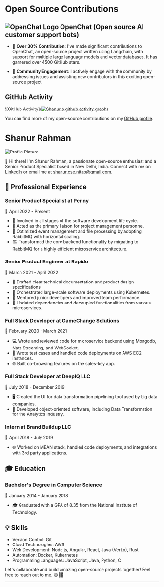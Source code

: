 # Open Source Contributions

## ![OpenChat Logo](https://avatars.githubusercontent.com/u/134641592?s=18&v=4) OpenChat (Open source AI customer support bots)

- 🌟 **Over 30% Contribution**: I've made significant contributions to OpenChat, an open-source project written using Langchain, with support for multiple large language models and vector databases. It has garnered over 4500 GitHub stars.

- 🤝 **Community Engagement**: I actively engage with the community by addressing issues and assisting new contributors in this exciting open-source project.

## GitHub Activity

![GitHub Activity]([![Shanur's github activity graph](https://github-readme-activity-graph.vercel.app/graph?username=codebanesr&bg_color=f1f1f7&color=1a4594&line=309439&point=403d3d&area=true&hide_border=true)](https://github.com/ashutosh00710/github-readme-activity-graph))

You can find more of my open-source contributions on my [GitHub profile](https://github.com/codebanesr/).

# Shanur Rahman

![Profile Picture](https://avatars.githubusercontent.com/u/17947802?v=4)

👋 Hi there! I'm Shanur Rahman, a passionate open-source enthusiast and a Senior Product Specialist based in New Delhi, India. Connect with me on [LinkedIn](www.linkedin.com/in/shanurcsenitap) or email me at shanur.cse.nitap@gmail.com.

## 💼 Professional Experience

### Senior Product Specialist at Penny
📅 April 2022 - Present

- 🚀 Involved in all stages of the software development life cycle.
- 🤝 Acted as the primary liaison for project management personnel.
- 🐇 Optimized event management and file processing by adopting RabbitMQ with horizontal scaling.
- 🏗️ Transformed the core backend functionality by migrating to RabbitMQ for a highly efficient microservice architecture.

### Senior Product Engineer at Rapido
📅 March 2021 - April 2022

- 📝 Drafted clear technical documentation and product design specifications.
- 🚢 Orchestrated large-scale software deployments using Kubernetes.
- 🚀 Mentored junior developers and improved team performance.
- 🔄 Updated dependencies and decoupled functionalities from various microservices.

### Full Stack Developer at GameChange Solutions
📅 February 2020 - March 2021

- 💻 Wrote and reviewed code for microservice backend using Mongodb, Nats Streaming, and WebSocket.
- 🧪 Wrote test cases and handled code deployments on AWS EC2 instances.
- 🌐 Built co-browsing features on the sales-key app.

### Full Stack Developer at DeepIQ LLC
📅 July 2018 - December 2019

- 🖥️ Created the UI for data transformation pipelining tool used by big data companies.
- 🧩 Developed object-oriented software, including Data Transformation for the Analytics Industry.

### Intern at Brand Buildup LLC
📅 April 2018 - July 2019

- 🌐 Worked on MEAN stack, handled code deployments, and integrations with 3rd party applications.

## 🎓 Education

### Bachelor's Degree in Computer Science
📅 January 2014 - January 2018

- 🎓 Graduated with a GPA of 8.35 from the National Institute of Technology.

## 💡 Skills

- Version Control: Git
- Cloud Technologies: AWS
- Web Development: Node.js, Angular, React, Java (Vert.x), Rust
- Automation: Docker, Kubernetes
- Programming Languages: JavaScript, Java, Python, C

Let's collaborate and build amazing open-source projects together! Feel free to reach out to me. 😄👨‍💻

---
